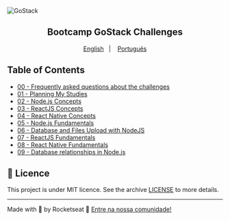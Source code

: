 <img alt="GoStack" src="https://camo.githubusercontent.com/a869a2aaab296ef925343d7e76518cd213eb0a30/68747470733a2f2f73746f726167652e676f6f676c65617069732e636f6d2f676f6c64656e2d77696e642f626f6f7463616d702d676f737461636b2f6865616465722d6465736166696f732d6e65772e706e67" />
<h2 align="center">
  Bootcamp GoStack Challenges
</h2>

<p align="center">
  <a href="README.en.md">English</a>&nbsp;&nbsp;&nbsp;|&nbsp;&nbsp;&nbsp;
  <a href="README.md">Português</a>
</p>

## Table of Contents

- [00 - Frequently asked questions about the challenges](https://www.notion.so/725dfe05ad554ba48323ff7a39302d9e?v=3644f75c6ff847319c42324d2a35eed8)
- [01 - Planning My Studies](https://github.com/vitor-martinss/bootcamp-gostack-challenges/tree/main/02-node.js-concepts)
- [02 - Node.js Concepts](https://github.com/vitor-martinss/bootcamp-gostack-challenges/tree/main/02-node.js-concepts)
- [03 - ReactJS Concepts](https://github.com/vitor-martinss/bootcamp-gostack-challenges/tree/main/03-reactjs-concepts)
- [04 - React Native Concepts](https://github.com/vitor-martinss/bootcamp-gostack-challenges/tree/main/04-react-native-concepts)
- [05 - Node.js Fundamentals](https://github.com/Rocketseat/bootcamp-gostack-desafios/tree/master/desafio-fundamentos-nodejs)
- [06 - Database and Files Upload with NodeJS]()
- [07 - ReactJS Fundamentals]()
- [08 - React Native Fundamentals]()
- [09 - Database relationships in Node.js]()

## :memo: Licence

This project is under MIT licence. See the archive [LICENSE](LICENSE) to more details.

---

Made with 💜 by Rocketseat :wave: [Entre na nossa comunidade!](https://discordapp.com/invite/gCRAFhc)
